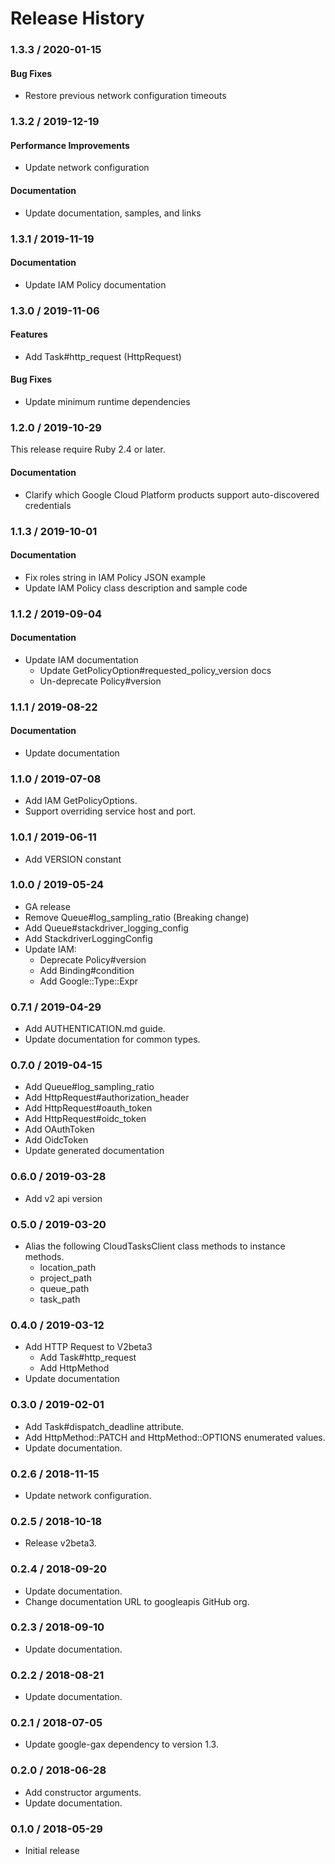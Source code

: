 # Release History

### 1.3.3 / 2020-01-15

#### Bug Fixes

* Restore previous network configuration timeouts

### 1.3.2 / 2019-12-19

#### Performance Improvements

* Update network configuration

#### Documentation

* Update documentation, samples, and links

### 1.3.1 / 2019-11-19

#### Documentation

* Update IAM Policy documentation

### 1.3.0 / 2019-11-06

#### Features

* Add Task#http_request (HttpRequest)

#### Bug Fixes

* Update minimum runtime dependencies

### 1.2.0 / 2019-10-29

This release require Ruby 2.4 or later.

#### Documentation

* Clarify which Google Cloud Platform products support auto-discovered credentials

### 1.1.3 / 2019-10-01

#### Documentation

* Fix roles string in IAM Policy JSON example
* Update IAM Policy class description and sample code

### 1.1.2 / 2019-09-04

#### Documentation

* Update IAM documentation
  * Update GetPolicyOption#requested_policy_version docs
  * Un-deprecate Policy#version

### 1.1.1 / 2019-08-22

#### Documentation

* Update documentation

### 1.1.0 / 2019-07-08

* Add IAM GetPolicyOptions.
* Support overriding service host and port.

### 1.0.1 / 2019-06-11

* Add VERSION constant

### 1.0.0 / 2019-05-24

* GA release
* Remove Queue#log_sampling_ratio (Breaking change)
* Add Queue#stackdriver_logging_config
* Add StackdriverLoggingConfig
* Update IAM:
  * Deprecate Policy#version
  * Add Binding#condition
  * Add Google::Type::Expr

### 0.7.1 / 2019-04-29

* Add AUTHENTICATION.md guide.
* Update documentation for common types.

### 0.7.0 / 2019-04-15

* Add Queue#log_sampling_ratio
* Add HttpRequest#authorization_header
* Add HttpRequest#oauth_token
* Add HttpRequest#oidc_token
* Add OAuthToken
* Add OidcToken
* Update generated documentation

### 0.6.0 / 2019-03-28

* Add v2 api version

### 0.5.0 / 2019-03-20

* Alias the following CloudTasksClient class methods to instance methods.
  * location_path
  * project_path
  * queue_path
  * task_path

### 0.4.0 / 2019-03-12

* Add HTTP Request to V2beta3
  * Add Task#http_request
  * Add HttpMethod
* Update documentation

### 0.3.0 / 2019-02-01

* Add Task#dispatch_deadline attribute.
* Add HttpMethod::PATCH and HttpMethod::OPTIONS enumerated values.
* Update documentation.

### 0.2.6 / 2018-11-15

* Update network configuration.

### 0.2.5 / 2018-10-18

* Release v2beta3.

### 0.2.4 / 2018-09-20

* Update documentation.
* Change documentation URL to googleapis GitHub org.

### 0.2.3 / 2018-09-10

* Update documentation.

### 0.2.2 / 2018-08-21

* Update documentation.

### 0.2.1 / 2018-07-05

* Update google-gax dependency to version 1.3.

### 0.2.0 / 2018-06-28

* Add constructor arguments.
* Update documentation.

### 0.1.0 / 2018-05-29

* Initial release
